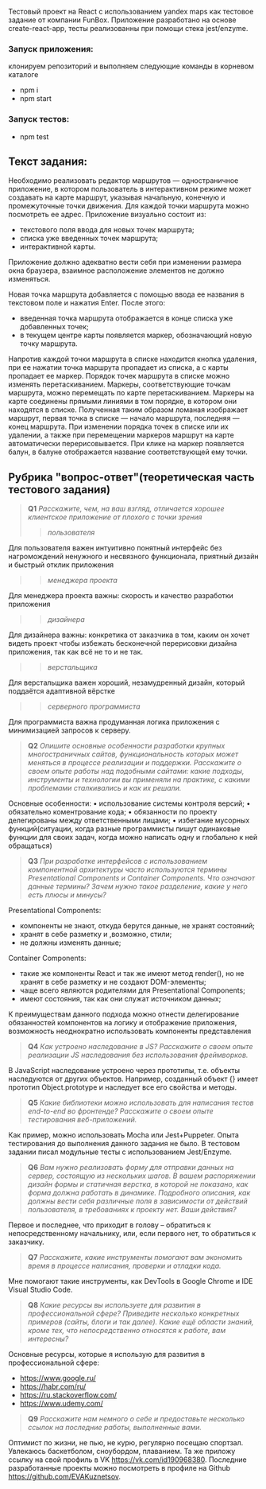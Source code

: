 Тестовый проект на React с использованием yandex maps как тестовое задание от компании FunBox.
Приложение разработано на основе create-react-app, тесты реализованны при помощи стека jest/enzyme.

### Запуск приложения:
клонируем репозиторий и выполняем следующие команды в корневом каталоге
* npm i
* npm start
### Запуск тестов:
* npm test

## Текст задания:

Необходимо реализовать редактор маршрутов — одностраничное приложение, в котором пользователь в интерактивном режиме может создавать на карте маршрут, указывая начальную, конечную и промежуточные точки движения. Для каждой точки маршрута можно посмотреть ее адрес. 
Приложение визуально состоит из:
+ текстового поля ввода для новых точек маршрута; 
+ списка уже введенных точек маршрута; 
+ интерактивной карты. 

 Приложение должно адекватно вести себя при изменении размера окна браузера, взаимное расположение элементов не должно изменяться.

 Новая точка маршрута добавляется с помощью ввода ее названия в текстовом поле и нажатия Enter. 
 После этого: 
+ введенная точка маршрута отображается в конце списка уже добавленных точек; 
+ в текущем центре карты появляется маркер, обозначающий новую точку маршрута. 

 Напротив каждой точки маршрута в списке находится кнопка удаления, при ее нажатии точка маршрута пропадает из списка, а с карты пропадает ее маркер. Порядок точек маршрута в списке можно изменять перетаскиванием. Маркеры, соответствующие точкам маршрута, можно перемещать по карте перетаскиванием. Маркеры на карте соединены прямыми линиями в том порядке, в котором они находятся в списке. Полученная таким образом ломаная изображает маршрут, первая точка в списке — начало маршрута, последняя — конец маршрута. При изменении порядка точек в списке или их удалении, а также при перемещении маркеров маршрут на карте автоматически перерисовывается. При клике на маркер появляется балун, в балуне отображается название соответствующей ему точки.
 
 
 
 ## Рубрика "вопрос-ответ"(теоретическая часть тестового задания)
> **Q1**  *Расскажите, чем, на ваш взгляд, отличается хорошее клиентское приложение от плохого с точки зрения*
>> *пользователя*

Для пользователя важен интуитивно понятный интерфейс без нагромождений ненужного и несвязного функционала, приятный дизайн и быстрый отклик приложения
>> *менеджера проекта*

Для менеджера проекта важны: скорость и качество разработки приложения
>> *дизайнера*

Для дизайнера важны: конкретика от заказчика в том, каким он хочет видеть проект чтобы избежать бесконечной перерисовки дизайна приложения, так как всё не то и не так.
>> *верстальщика*

Для верстальщика важен хороший, незамудренный дизайн, который поддаётся адаптивной вёрстке
>> *серверного программиста*

Для программиста важна продуманная логика приложения  с минимизацией запросов к серверу.

>**Q2** *Опишите основные особенности разработки крупных многостраничных сайтов, функциональность которых может меняться в процессе реализации и поддержки. Расскажите о своем опыте работы над подобными сайтами: какие подходы, инструменты и технологии вы применяли на практике, с какими проблемами сталкивались и как их решали.*

Основные особенности:
•	использование системы контроля версий;
•	обязательно коментрование кода;
•	обязанности по проекту делегированы между ответственными лицами;
•	избегание мусорных функций(ситуации, когда разные программисты пишут одинаковые функции для своих задач, когда можно написать одну и глобально к ней обращаться)

>**Q3** *При разработке интерфейсов с использованием компонентной архитектуры часто используются термины Presentational Сomponents и Сontainer Сomponents. Что означают данные термины? Зачем нужно такое разделение, какие у него есть плюсы и минусы?*

Presentational Сomponents:
* компоненты не знают, откуда берутся данные, не хранят состояний;
* хранят в себе разметку и ,возможно, стили;
* не должны изменять данные;

Сontainer Сomponents:
* такие же компоненты React и так же имеют метод render(), но не хранят в себе разметку и не создают DOM-элементы;
* чаще всего являются родителями для Presentational Сomponents;
* имеют состояния, так как они служат источником данных;

К преимуществам данного подхода можно отнести делегирование обязанностей компонентов на логику и отображение приложения, возможность неоднократно использовать компоненты представления

> **Q4** *Как устроено наследование в JS? Расскажите о своем опыте реализации JS наследования без использования фреймворков.*

В JavaScript наследование устроено через прототипы, т.е. объекты наследуются от других объектов.  Например, созданный объект {} имеет прототип Object.prototype и наследует все его свойства и методы.

> **Q5** *Какие библиотеки можно использовать для написания тестов end-to-end во фронтенде? Расскажите о своем опыте тестирования веб-приложений.*

Как пример, можно использовать Mocha или Jest+Puppeter.
Опыта тестирования до выполнения данного задания не было. В тестовом задании писал модульные тесты с использованием Jest/Enzyme.

> **Q6** *Вам нужно реализовать форму для отправки данных на сервер, состоящую из нескольких шагов. В вашем распоряжении дизайн формы и статичная верстка, в которой не показано, как форма должна работать в динамике. Подробного описания, как должны вести себя различные поля в зависимости от действий пользователя, в требованиях к проекту нет. Ваши действия?*

Первое и последнее, что приходит в голову – обратиться к непосредственному начальнику, или, если первого нет, то обратиться к заказчику.

> **Q7** *Расскажите, какие инструменты помогают вам экономить время в процессе написания, проверки и отладки кода.*

Мне помогают такие инструменты, как DevTools в Google Chrome и IDE Visual Studio Code.

> **Q8** *Какие ресурсы вы используете для развития в профессиональной сфере? Приведите несколько конкретных примеров (сайты, блоги и так далее). Какие ещё области знаний, кроме тех, что непосредственно относятся к работе, вам интересны?*

Основные ресурсы, которые я использую для развития в профессиональной сфере: 
* https://www.google.ru/
* https://habr.com/ru/
* https://ru.stackoverflow.com/
* https://www.udemy.com/

> **Q9** *Расскажите нам немного о себе и предоставьте несколько ссылок на последние работы, выполненные вами.*

Оптимист по жизни, не пью, не курю, регулярно посещаю спортзал. Увлекаюсь баскетболом, сноубордом, плаванием.  Та же приложу ссылку на свой профиль в VK https://vk.com/id190968380.
Последние разработанные проекты можно посмотреть в профиле на Github https://github.com/EVAKuznetsov.


